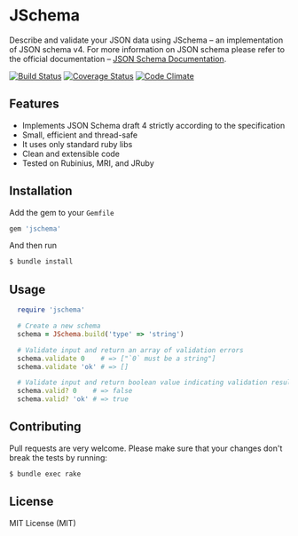 # JSchema

Describe and validate your JSON data using JSchema – an implementation of JSON
schema v4. For more information on JSON schema please refer to the official
documentation – [JSON Schema Documentation](http://json-schema.org/).

[![Build Status](https://travis-ci.org/Soylent/jschema.png?branch=master)](https://travis-ci.org/Soylent/jschema)
[![Coverage Status](https://coveralls.io/repos/Soylent/jschema/badge.png?branch=master)](https://coveralls.io/r/Soylent/jschema?branch=master)
[![Code Climate](https://codeclimate.com/github/Soylent/jschema.png)](https://codeclimate.com/github/Soylent/jschema)

## Features

 - Implements JSON Schema draft 4 strictly according to the specification
 - Small, efficient and thread-safe
 - It uses only standard ruby libs
 - Clean and extensible code
 - Tested on Rubinius, MRI, and JRuby

## Installation
Add the gem to your `Gemfile`
``` ruby
gem 'jschema'
```
And then run
``` sh
$ bundle install
```

## Usage

``` ruby
  require 'jschema'

  # Create a new schema
  schema = JSchema.build('type' => 'string')

  # Validate input and return an array of validation errors
  schema.validate 0    # => ["`0` must be a string"]
  schema.validate 'ok' # => []

  # Validate input and return boolean value indicating validation result
  schema.valid? 0    # => false
  schema.valid? 'ok' # => true
```

## Contributing

Pull requests are very welcome. Please make sure that your changes
don't break the tests by running:
``` sh
$ bundle exec rake
```

## License

MIT License (MIT)
